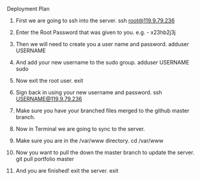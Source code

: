 Deployment Plan

1. First we are going to ssh into the server.
	ssh root@119.9.79.236

2. Enter the Root Password that was given to you.
	e.g. - x23hb2j3j

3. Then we will need to create you a user name and password.
	adduser USERNAME

4. And add your new username to the sudo group.
	adduser USERNAME sudo

5. Now exit the root user.
	exit

6. Sign back in using your new username and password.
	ssh USERNAME@119.9.79.236

7. Make sure you have your branched files merged to the github master branch.

8. Now in Terminal we are going to sync to the server.

9. Make sure you are in the /var/www directory.
	cd /var/www

10. Now you want to pull the down the master branch to update the server.
	git pull portfolio master

11. And you are finished! exit the server.
	exit